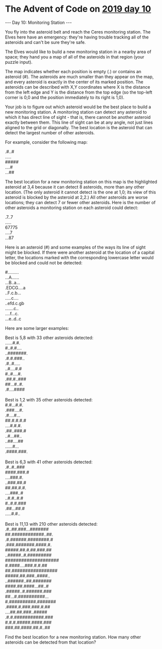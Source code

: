 # The Advent of Code on [2019 day 10](https://adventofcode.com/2019/day/10)

--- Day 10: Monitoring Station ---

You fly into the asteroid belt and reach the Ceres monitoring station.  The Elves here have an emergency: they're having trouble tracking all of the asteroids and can't be sure they're safe.

The Elves would like to build a new monitoring station in a nearby area of space; they hand you a map of all of the asteroids in that region (your puzzle input).

The map indicates whether each position is empty (.) or contains an asteroid (#).  The asteroids are much smaller than they appear on the map, and every asteroid is exactly in the center of its marked position.  The asteroids can be described with X,Y coordinates where X is the distance from the left edge and Y is the distance from the top edge (so the top-left corner is 0,0 and the position immediately to its right is 1,0).

Your job is to figure out which asteroid would be the best place to build a new monitoring station. A monitoring station can detect any asteroid to which it has direct line of sight - that is, there cannot be another asteroid exactly between them. This line of sight can be at any angle, not just lines aligned to the grid or diagonally. The best location is the asteroid that can detect the largest number of other asteroids.

For example, consider the following map:

.#..#\
.....\
#####\
....#\
...##

The best location for a new monitoring station on this map is the highlighted asteroid at 3,4 because it can detect 8 asteroids, more than any other location. (The only asteroid it cannot detect is the one at 1,0; its view of this asteroid is blocked by the asteroid at 2,2.) All other asteroids are worse locations; they can detect 7 or fewer other asteroids. Here is the number of other asteroids a monitoring station on each asteroid could detect:

.7..7\
.....\
67775\
....7\
...87

Here is an asteroid (#) and some examples of the ways its line of sight might be blocked. If there were another asteroid at the location of a capital letter, the locations marked with the corresponding lowercase letter would be blocked and could not be detected:

#.........\
...A......\
...B..a...\
.EDCG....a\
..F.c.b...\
.....c....\
..efd.c.gb\
.......c..\
....f...c.\
...e..d..c

Here are some larger examples:

Best is 5,8 with 33 other asteroids detected:\
......#.#.\
#..#.#....\
..#######.\
.#.#.###..\
.#..#.....\
..#....#.#\
#..#....#.\
.##.#..###\
##...#..#.\
.#....####\
\
Best is 1,2 with 35 other asteroids detected:\
#.#...#.#.\
.###....#.\
.#....#...\
##.#.#.#.#\
....#.#.#.\
.##..###.#\
..#...##..\
..##....##\
......#...\
.####.###.\
\
Best is 6,3 with 41 other asteroids detected:\
.#..#..###\
####.###.#\
....###.#.\
..###.##.#\
##.##.#.#.\
....###..#\
..#.#..#.#\
#..#.#.###\
.##...##.#\
.....#.#..\
\
Best is 11,13 with 210 other asteroids detected:\
.#..##.###...#######\
##.############..##.\
.#.######.########.#\
.###.#######.####.#.\
#####.##.#.##.###.##\
..#####..#.#########\
####################\
#.####....###.#.#.##\
##.#################\
#####.##.###..####..\
..######..##.#######\
####.##.####...##..#\
.#####..#.######.###\
##...#.##########...\
#.##########.#######\
.####.#.###.###.#.##\
....##.##.###..#####\
.#.#.###########.###\
#.#.#.#####.####.###\
###.##.####.##.#..##

Find the best location for a new monitoring station.  How many other asteroids can be detected from that location?